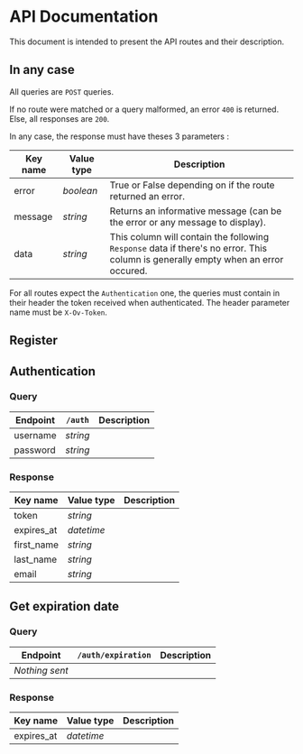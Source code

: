 # API Documentation

This document is intended to present the API routes and their description.

## In any case

All queries are `POST` queries.

If no route were matched or a query malformed, an error `400` is returned. Else, all responses are `200`.

In any case, the response must have theses 3 parameters :

| Key name | Value type | Description |
|----------|-------------|---------|
| error | _boolean_ | True or False depending on if the route returned an error. |
| message | _string_ | Returns an informative message (can be the error or any message to display). |
| data | _string_ | This column will contain the following `Response` data if there's no error. This column is generally empty when an error occured. |

For all routes expect the `Authentication` one, the queries must contain in their header the token received when authenticated. The header parameter name must be `X-Ov-Token`.

## Register

## Authentication

### Query

| Endpoint | `/auth` | Description |
|----------|-------------|-------------|
| username | _string_ ||
| password | _string_ ||

### Response

| Key name | Value type | Description |
|----------|-------------|-------------|
| token | _string_ ||
| expires_at | _datetime_ ||
| first_name | _string_ ||
| last_name | _string_ ||
| email | _string_ ||

## Get expiration date

### Query

| Endpoint | `/auth/expiration` | Description |
|----------|-------------|-------------|
| _Nothing sent_ |||

### Response

| Key name | Value type | Description |
|----------|-------------|-------------|
| expires_at | _datetime_ ||